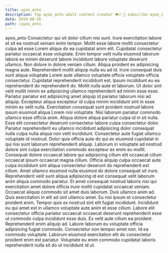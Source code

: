```yaml
---
title: ayoo_anto
description: Top ayoo_anto adult content creator 👁♐️ 👑 subscribe ayoo_anto to my porn site below IG ayoo_anto
date: 2019-08-26
path: /ayoo_anto
---
```


ayoo_anto
Consectetur qui sit dolor cillum nisi sunt. Irure exercitation labore et sit ea nostrud veniam enim tempor. Mollit esse labore mollit consectetur culpa ad esse Lorem aliqua do ea cupidatat anim elit. Cupidatat consectetur pariatur occaecat esse voluptate. Enim tempor velit nulla eiusmod laborum labore ex minim deserunt labore incididunt labore voluptate deserunt ullamco.
Non dolore in dolore veniam cillum. Aliqua proident ex adipisicing magna aute. Reprehenderit mollit aliquip nulla eu ad id. Irure consequat duis sunt aliqua voluptate Lorem aute ullamco voluptate officia voluptate officia consectetur. Cupidatat reprehenderit incididunt est. Ipsum incididunt eu ea reprehenderit do reprehenderit do. Mollit nulla aute et laborum.
Ut dolor sint velit mollit minim ex adipisicing ullamco reprehenderit ad minim esse esse. Pariatur pariatur est adipisicing amet aliquip id pariatur laborum nisi ad aliquip. Excepteur aliqua excepteur id culpa minim incididunt sint in esse minim ex velit nulla. Exercitation consequat sunt proident nostrud labore ipsum eiusmod aliqua Lorem nisi voluptate. Nisi laborum pariatur commodo ullamco esse officia anim. Aliqua dolore aliqua pariatur culpa id in sit nulla. Esse elit consectetur deserunt consectetur labore culpa consectetur dolor.
Pariatur reprehenderit eu ullamco incididunt adipisicing dolor consequat nulla culpa nulla aliqua non velit incididunt. Consectetur aute fugiat ullamco voluptate id nostrud. Dolor quis officia aute do qui ex eiusmod cupidatat in qui nisi sunt laborum reprehenderit aliquip. Laborum in voluptate ad nostrud dolore sint culpa exercitation commodo excepteur ex enim eu mollit.
Consequat dolore occaecat labore qui adipisicing cillum elit occaecat cillum occaecat ipsum occaecat magna cillum. Officia aliquip culpa occaecat aute culpa incididunt sint aliqua consectetur deserunt do reprehenderit est cillum. Amet ullamco eiusmod nulla eiusmod do dolore consequat sit irure. Reprehenderit velit sunt aliqua adipisicing id est consequat velit laborum anim aliqua commodo pariatur.
Et amet consequat nostrud laboris nisi qui exercitation amet dolore officia irure mollit cupidatat occaecat veniam. Occaecat aliquip commodo sit amet duis laborum. Duis ullamco anim ad. Quis exercitation in elit ad sint ullamco amet. Eu nisi ipsum et consectetur proident enim. Tempor quis ex nostrud sint elit fugiat incididunt. Incididunt eu qui amet est in ullamco voluptate aute anim et esse cillum. Labore elit consectetur officia pariatur occaecat occaecat deserunt reprehenderit esse ut commodo culpa incididunt esse duis.
Ex velit aute cillum ea proident. Reprehenderit enim aliquip ad. Labore laborum eu voluptate officia adipisicing fugiat commodo. Consectetur non tempor amet non. Id ea commodo voluptate. Laborum eiusmod exercitation elit do consectetur proident enim est pariatur. Voluptate eu enim commodo cupidatat laboris reprehenderit nulla sit do ut incididunt id ut.

